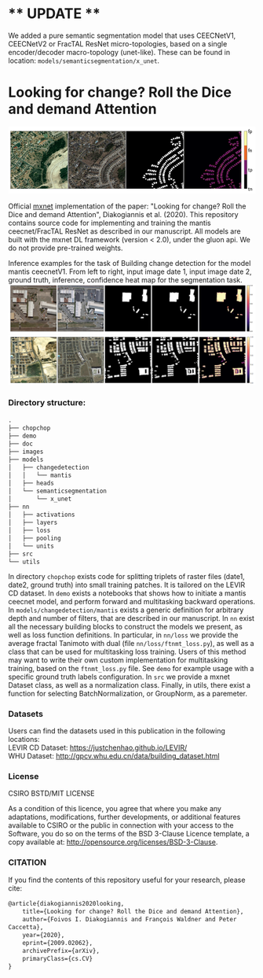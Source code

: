 # ** UPDATE **
We added a pure semantic segmentation model that uses CEECNetV1, CEECNetV2 or FracTAL ResNet micro-topologies, based on a single encoder/decoder macro-topology (unet-like). These can be found in location: ```models/semanticsegmentation/x_unet```. 

# Looking for change? Roll the Dice and demand Attention
![mantis](images/img_3.png)

Official [mxnet](https://mxnet.incubator.apache.org/) implementation of the paper: "Looking for change? Roll the Dice and demand Attention", Diakogiannis et al. (2020). This repository contains source code for implementing and training the mantis ceecnet/FracTAL ResNet as described in our manuscript. All models are built with the mxnet DL framework (version < 2.0), under the gluon api. We do not provide pre-trained weights. 

Inference examples for the task of Building change detection for the model mantis ceecnetV1. From left to right, input image date 1, input image date 2, ground truth, inference, confidence heat map for the segmentation task. 
![mantis](images/img_1.png)
![mantis](images/img_2.png)


### Directory structure: 

```
.
├── chopchop
├── demo
├── doc
├── images
├── models
│   ├── changedetection
│   │   └── mantis
│   ├── heads
│   └── semanticsegmentation
│       └── x_unet
├── nn
│   ├── activations
│   ├── layers
│   ├── loss
│   ├── pooling
│   └── units
├── src
└── utils
```

In directory ```chopchop``` exists code for splitting triplets of raster files (date1, date2, ground truth) into small training patches. It is tailored on the LEVIR CD dataset. In  ```demo``` exists a notebooks that shows how to initiate a mantis ceecnet model, and perform forward and multitasking backward operations. In ```models/changedetection/mantis``` exists a generic definition for arbitrary depth and number of filters, that are described in our manuscript. In ```nn``` exist all the necessary building blocks to construct the models we present, as well as loss function definitions. In particular, in ```nn/loss``` we provide the average fractal Tanimoto with dual (file ```nn/loss/ftnmt_loss.py```), as well as a class that can be used for multitasking loss training. Users of this method may want to write their own custom implementation for multitasking training, based on the ```ftnmt_loss.py``` file. See ```demo``` for example usage with a specific ground truth labels configuration. In ```src``` we provide a mxnet Dataset class, as well as a normalization class. Finally, in utils, there exist a function for selecting BatchNormalization, or GroupNorm, as a paremeter. 


### Datasets 
Users can find the datasets used in this publication in the following locations:  
LEVIR CD Dataset: https://justchenhao.github.io/LEVIR/  
WHU Dataset: http://gpcv.whu.edu.cn/data/building_dataset.html  


### License
CSIRO BSTD/MIT LICENSE

As a condition of this licence, you agree that where you make any adaptations, modifications, further developments, 
or additional features available to CSIRO or the public in connection with your access to the Software, you do so on the terms of the BSD 3-Clause Licence template, a copy available at: http://opensource.org/licenses/BSD-3-Clause.



### CITATION
If you find the contents of this repository useful for your research, please cite:
```
@article{diakogiannis2020looking,
    title={Looking for change? Roll the Dice and demand Attention},
    author={Foivos I. Diakogiannis and François Waldner and Peter Caccetta},
    year={2020},
    eprint={2009.02062},
    archivePrefix={arXiv},
    primaryClass={cs.CV}
}
```
